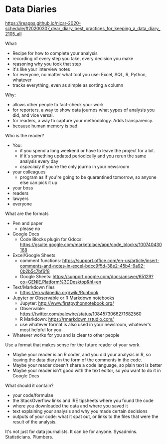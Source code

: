 # Data Diaries

https://ireapps.github.io/nicar-2020-schedule/#20200307_dear_diary_best_practices_for_keeping_a_data_diary_2105_all

What:
- Recipe for how to complete your analysis
- recording of every step you take, every decision you make
- reasoning why you took that step
- it's like your interview notes
- for everyone, no matter what tool you use: Excel, SQL, R, Python, whatever
- tracks everything, even as simple as sorting a column

Why:
- allows other people to fact-check your work
- for reporters, a way to show data journos what yypes of analysis you did, and vice versal.
- for readers, a way to capture your methodology. Adds transparency.
- because human memory is bad

Who is the reader?
- You:
	- if you spend a long weekend or have to leave the project for a bit.
	- if it's something updated periodically and you rerun the same analysis every day
	- _especially_ if you're the only journo in your newsroom
- your colleagues
	- program as if you're going to be quarantined tomorrow, so anyone else can pick it up
- your boss
- readers
- lawyers
- everyone

What are the formats
- Pen and paper
	- please no
- Google Docs
	- Code Blocks plugin for Gdocs: https://gsuite.google.com/marketplace/app/code_blocks/100740430168
- Excel/Google Sheets
	- comment functions: https://support.office.com/en-us/article/insert-comments-and-notes-in-excel-bdcc9f5d-38e2-45b4-9a92-0b2b5c7bf6f8
	- Google Sheets: https://support.google.com/docs/answer/65129?co=GENIE.Platform%3DDesktop&hl=en
- Text/Markdown files
	- https://en.wikipedia.org/wiki/Runbook
- Jupyter or Observable or R Markdown notebooks
	- Jupyter: http://www.firstpythonnotebook.org/
	- Observable: https://twitter.com/palewire/status/1084573066271682560
	- R Markdown: https://rmarkdown.rstudio.com/
	- use whatever format is also used in your newsroom, whatever's most helpful for you
- Whatever works for you and is clear to other people

Use a format that makes sense for the future reader of your work.
- Maybe your reader is an R coder, and you did your analysis in R, so leaving the data diary in the form of the comments in the code.
- Maybe your reader doesn't share a code language, so plain text is better
- Maybe your reader isn't good with the text editor, so you want to do it in Google Docs

What should it contain?
- your code/formulae
- the StackOverflow links and IRE tipsheets where you found the code
- where you downloaded the data and where you saved it
- text explaining your analysis and why you made certain decisions
- outputs of your code: what it spat out, or links to the files that were the result of the analysis.


It's not just for data journalists. It can be for anyone. Sysadmins. Statisticians. Plumbers.
